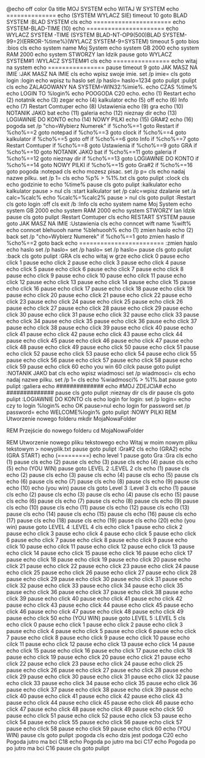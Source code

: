 @echo off
color 0a
title MOJ SYSTEM
echo WITAJ W SYSTEM
echo ==============
echo (SYSTEM WYLACZ SIE)
timeout 10
goto BLAD SYSTEM
:BLAD SYSTEM
cls
echo ======================
echo SYSTEM-BLAD-TIME (10)
echo ======================
echo WYLACZ SYSTEM -TIME (SYSTEM BLAD-NT-OP9(500)BLAD SYSTEM-99=2)(ERROR-%time%)(WYLACZ SYSTEM-9=SYSTEM)
timeout 5
goto bios
:bios
cls
echo system name Moj System
echo system GB 2000
echo system RAM 2000
echo system STWORZY Ian Idzik
pause
goto WYLACZ SYSTEM#1
:WYLACZ SYSTEM#1
cls
echo ================
echo witaj na system
echo ================
pause
timeout 9
goto JAK MASZ NA IMIE
:JAK MASZ NA IMIE
cls
echo wpisz swoje imie.
set /p imie=
cls
goto login
:login
echo wpisz tu haslo
set /p haslo=
haslo=1234
goto pulipt
:pulipt
cls
echo ZALAGOWANY NA SYSTEM=WIN32:%imie%.
echo CZAS %time%
echo LOGIN TO %login%
echo POOGODA C20
echo.
echo (1) Restart 
echo (2) notatnik
echo (3) zegar
echo (4) kalkulator
echo (5) off
echo (6) Info
echo (7) Restart Comtuper
echo (8) Ustawienia
echo (9) gra
echo (10) NOTANIK JAKO bat
echo (11) galeria
echo (12) nieznay dir
echo (13) LOGIAWNIE DO KONTO
echo (14) NOWY PILKI
echo (15) GRA#2
echo (16) pogoda
set /p "cho=Wybierz Numerek"
if %cho%==1 goto Restart
if %cho%==2 goto notepad
if %cho%==3 goto clock
if %cho%==4 goto kalkulator
if %cho%==5 goto off
if %cho%==6 goto Info
if %cho%==7 goto Restart Comtuper
if %cho%==8 goto Ustawienia
if %cho%==9 goto GRA
if %cho%==10 goto NOTANIK JAKO bat
if %cho%==11 goto galeria
if %cho%==12 goto nieznay dir
if %cho%==13 goto LOGIAWNIE DO KONTO
if %cho%==14 goto NOWY PILKI
if %cho%==15 goto Gra#2
if %cho%==16 goto pogoda
:notepad
cls
echo mozesz pisac.
set /p p=
cls
echo nadaj nazwe pilku.
set /p 1=
cls
echo %p% > %1%.txt
cls
goto pulipt
:clock
cls
echo godzinie to
echo %time%
pause
cls
goto pulipt
:kalkulator
echo kalkulator
pause > nul
cls
:start kalkulator
set /p calc=wpisz dzalanie 
set /a calc=%calc%
echo %calc%=%calc2%
pause > nul
cls
goto pulipt
:Restart
cls
goto login
:off
cls
exit /b
:Info
cls
echo system name Moj System
echo system GB 2000
echo system RAM 2000
echo system STWORZY Ian Idzik
pause
cls
goto pulipt
:Restart Comtuper
cls
echo RESTART SYSTEM
pause
goto JAK MASZ NA IMIE
:Ustawienia
cls
echo conncet wift name %wift%
echo conncet blehuooh name %blehuooh%
echo (1) zmien haslo
echo (2) back
set /p "cho=Wybierz Numerek"
if %cho%==1 goto zmien haslo
if %cho%==2 goto back
echo ========================
:zmien haslo
echo haslo
set /p haslo=
set /p haslo=
set /p haslo=
pause
cls
goto pulipt
:back
cls
goto pulipt
:GRA
cls
echo witaj w grze
echo click 0
pause
echo click 1
pause
echo click 2
pause
echo click 3
pause
echo click 4
pause
echo click 5
pause
echo click 6
pause
echo click 7
pause
echo click 8
pause
echo click 9
pause
echo click 10
pause
echo cilck 11
pause
echo click 12
pause
echo click 13
pause
echo click 14
pause
echo click 15
pause
echo click 16
pause
echo click 17
pause
echo click 18
pause
echo click 19
pause
echo click 20
pause
echo click 21
pause
echo click 22
pause
echo click 23
pause
echo click 24
pause
echo click 25
pause
echo click 26
pause
echo click 27
pause
echo click 28
pause
echo click 29
pause
echo click 30
pause
echo click 31
pause
echo click 32
pause
echo click 33
pause
echo click 34
pause
echo click 35
pause
echo click 36
pause
echo click 37
pause
echo click 38
pause
echo click 39
pause
echo click 40
pause
echo click 41
pause
echo click 42
pause
echo click 43
pause
echo click 44
pause
echo click 45
pause
echo click 46
pause
echo click 47
pause
echo click 48
pause
echo click 49
pause
echo click 50
pause
echo click 51
pause
echo click 52
pause
echo click 53
pause
echo click 54
pause
echo click 55
pause
echo click 56
pause
echo click 57
pause
echo click 58
pause
echo click 59
pause
echo click 60
echo you win 60 cilck
pause
goto pulipt
:NOTANIK JAKO bat
cls
echo wpisz wiadmosci
set /p wiadmosci=
cls
echo nadaj nazwe pilku.
set /p 1=
cls
echo %wiadmosci% > %1%.bat
pause
goto pulipt
:galiera
echo ##############
echo  #MOJ ZDEJCIA#
echo ##############
pause
cls
goto pulipt
:nieznay dir
cls
dir
pause
cls
goto pulipt
:LOGIAWNIE DO KONTO
cls
echo login for login:
set /p login=
echo czy to login %login%
echo OK
pause>nul
echo login for password
set /p password=
echo WELCOME%login%
goto pulipt
:NOWY PILKI
REM Utworzenie nowego folderu
mkdir MojaNowaFolder

REM Przejście do nowego folderu
cd MojaNowaFolder

REM Utworzenie nowego pliku tekstowego
echo Witaj w moim nowym pliku tekstowym > nowyplik.txt
pause
goto pulipt
:Gra#2
cls
echo (GRA2)
echo (GRA START)
echo (=========)
echo level 1
pause
goto Gra
:Gra
cls
echo (1)
pause
cls
echo (2)
pause
cls
echo (3)
pause
cls
echo (4)
pause
cls
echo (5)
echo (YOU WIN)
pause
goto LEVEL 2
:LEVEL 2
cls
echo (1)
pause
cls
echo (2)
pause
cls
echo (3)
pause
cls
echo (4)
pause
cls
echo (5)
pause
cls
echo (6)
pause
cls
echo (7)
pause
cls
echo (8)
pause
cls
echo (9)
pause
cls
echo (10)
echo (you win)
pause
cls
goto Level 3
:Level 3
cls
echo (1)
pause
cls
echo (2)
pause
cls
echo (3)
pause
cls
echo (4)
pause
cls
echo (5)
pause
cls
echo (6)
pause
cls
echo (7)
pause
cls
echo (8)
pause
cls
echo (9)
pause
cls
echo (10)
pause
cls
echo (11)
pause
cls
echo (12)
pause
cls
echo (13)
pause
cls
echo (14)
pause
cls
echo (15)
pause
cls
echo (16)
pause
cls
echo (17)
pause
cls
echo (18)
pause
cls
echo (19)
pause
cls
echo (20)
echo (you win)
pause
goto LEVEL 4
:LEVEL 4
cls
echo click 1
pause
echo click 2
pause
echo click 3
pause
echo click 4
pause
echo click 5
pause
echo click 6
pause
echo click 7
pause
echo click 8
pause
echo click 9
pause
echo click 10
pause
echo cilck 11
pause
echo click 12
pause
echo click 13
pause
echo click 14
pause
echo click 15
pause
echo click 16
pause
echo click 17
pause
echo click 18
pause
echo click 19
pause
echo click 20
pause
echo click 21
pause
echo click 22
pause
echo click 23
pause
echo click 24
pause
echo click 25
pause
echo click 26
pause
echo click 27
pause
echo click 28
pause
echo click 29
pause
echo click 30
pause
echo click 31
pause
echo click 32
pause
echo click 33
pause
echo click 34
pause
echo click 35
pause
echo click 36
pause
echo click 37
pause
echo click 38
pause
echo click 39
pause
echo click 40
pause
echo click 41
pause
echo click 42
pause
echo click 43
pause
echo click 44
pause
echo click 45
pause
echo click 46
pause
echo click 47
pause
echo click 48
pause
echo click 49
pause
echo click 50
echo (YOU WIN)
pause
goto LEVEL 5
:LEVEL 5
cls
echo click 0
pause
echo click 1
pause
echo click 2
pause
echo click 3
pause
echo click 4
pause
echo click 5
pause
echo click 6
pause
echo click 7
pause
echo click 8
pause
echo click 9
pause
echo click 10
pause
echo cilck 11
pause
echo click 12
pause
echo click 13
pause
echo click 14
pause
echo click 15
pause
echo click 16
pause
echo click 17
pause
echo click 18
pause
echo click 19
pause
echo click 20
pause
echo click 21
pause
echo click 22
pause
echo click 23
pause
echo click 24
pause
echo click 25
pause
echo click 26
pause
echo click 27
pause
echo click 28
pause
echo click 29
pause
echo click 30
pause
echo click 31
pause
echo click 32
pause
echo click 33
pause
echo click 34
pause
echo click 35
pause
echo click 36
pause
echo click 37
pause
echo click 38
pause
echo click 39
pause
echo click 40
pause
echo click 41
pause
echo click 42
pause
echo click 43
pause
echo click 44
pause
echo click 45
pause
echo click 46
pause
echo click 47
pause
echo click 48
pause
echo click 49
pause
echo click 50
pause
echo click 51
pause
echo click 52
pause
echo click 53
pause
echo click 54
pause
echo click 55
pause
echo click 56
pause
echo click 57
pause
echo click 58
pause
echo click 59
pause
echo click 60
echo (YOU WIN)
pause
cls
goto pulipt
:pogoda
cls
echo dzis jest podoga C20
echo Pogoda jutro ma bci C18
echo Pogoda po jutro ma bci C17
echo Pogoda po po jutro ma bci C16
pause
cls
goto pulipt

